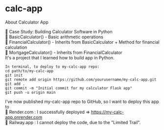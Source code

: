 # calc-app
About Calculator App

🧠 Case Study: Building Calculator Software in Python<br/>
    🔹 BasicCalculator()     - Basic arithmetic operations<br/>
    🔹 FinancialCalculator() - Inherits from BasicCalculator + Method for financial calculation<br/>
    🔹 MortgageCalculator()  - Inherits from FinancialCalculator<br/>
It's a project that I learned how to build app in Python.<br/>

    In terminal, to deploy to my-calc-app repo:
    cd path/to/my-calc-app
    git init
    git remote add origin https://github.com/yourusername/my-calc-app.git
    git add .
    git commit -m "Initial commit for my calculator Flask app"
    git push -u origin main


I've now published my-calc-app repo to GitHub, so I want to deploy this app to<br/>
🔹 Render.com : I successfully deployed ⇒ https://my-calc-app.onrender.com<br/>
🔹 Railway.app : I cannot deploy the code, due to the "Limited Trail".<br/>
